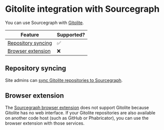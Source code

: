 # Gitolite integration with Sourcegraph

You can use Sourcegraph with [Gitolite](http://gitolite.com/).

| Feature                                                                        | Supported? |
| ------------------------------------------------------------------------------ | ---------- |
| [Repository syncing](../admin/external_service/gitolite.md#repository-syncing) | ✅         |
| [Browser extension](#browser-extension)                                        | ❌         |

## Repository syncing

Site admins can [sync Gitolite repositories to Sourcegraph](../admin/external_service/gitolite.md#repository-syncing).

## Browser extension

The [Sourcegraph browser extension](browser_extension.md) does not support Gitolite because Gitolite has no web interface. If your Gitolite repositories are also available on another code host (such as GitHub or Phabricator), you can use the browser extension with those services.
